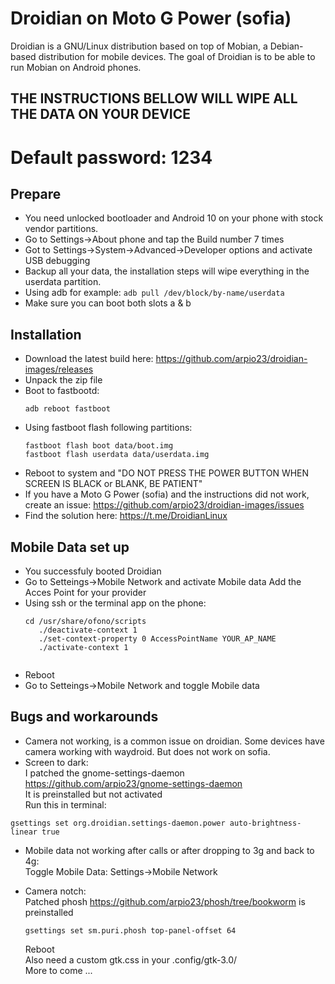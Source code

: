 Droidian on Moto G Power (sofia)
========

Droidian is a GNU/Linux distribution based on top of Mobian, a Debian-based distribution for mobile devices. The goal of Droidian is to be able to run Mobian on Android phones.

## THE INSTRUCTIONS BELLOW WILL WIPE ALL THE DATA ON YOUR DEVICE

# Default password: 1234

## Prepare

 * You need unlocked bootloader and Android 10 on your phone with stock vendor partitions.
 * Go to Settings->About phone and tap the Build number 7 times
 * Got to Settings->System->Advanced->Developer options and activate USB debugging
 * Backup all your data, the installation steps will wipe everything in the userdata partition.
 * Using adb for example: `adb pull /dev/block/by-name/userdata`
 * Make sure you can boot both slots a & b

## Installation
 * Download the latest build here: https://github.com/arpio23/droidian-images/releases
 * Unpack the zip file
 * Boot to fastbootd:
   <pre><code>adb reboot fastboot</code></pre>
 * Using fastboot flash following partitions:
    <pre><code>fastboot flash boot data/boot.img
   fastboot flash userdata data/userdata.img</code></pre>
 * Reboot to system and "DO NOT PRESS THE POWER BUTTON WHEN SCREEN IS BLACK or BLANK, BE PATIENT"
 * If you have a Moto G Power (sofia) and the instructions did not work, create an issue: https://github.com/arpio23/droidian-images/issues
 * Find the solution here: https://t.me/DroidianLinux

## Mobile Data set up
 * You successfuly booted Droidian
 * Go to Setteings->Mobile Network and activate Mobile data
      Add the Acces Point for your provider
 * Using ssh or the terminal app on the phone:
      <pre><code>cd /usr/share/ofono/scripts
      ./deactivate-context 1
      ./set-context-property 0 AccessPointName YOUR_AP_NAME
      ./activate-context 1
      </code></pre>
* Reboot
* Go to Setteings->Mobile Network and toggle Mobile data

## Bugs and workarounds
* Camera not working, is a common issue on droidian. Some devices have camera working with waydroid. But does not work on sofia.
* Screen to dark: <br />
   I patched the gnome-settings-daemon https://github.com/arpio23/gnome-settings-daemon <br />
   It is preinstalled but not activated <br />
   Run this in terminal: <br />
<pre><code>gsettings set org.droidian.settings-daemon.power auto-brightness-linear true
</code></pre>
* Mobile data not working after calls or after dropping to 3g and back to 4g: <br />
   Toggle Mobile Data: Settings->Mobile Network
   
* Camera notch: <br />
   Patched phosh https://github.com/arpio23/phosh/tree/bookworm is preinstalled<br />
   <pre><code>gsettings set sm.puri.phosh top-panel-offset 64</code></pre>
   Reboot <br />
   Also need a custom gtk.css in your .config/gtk-3.0/<br />
   More to come ...
   
